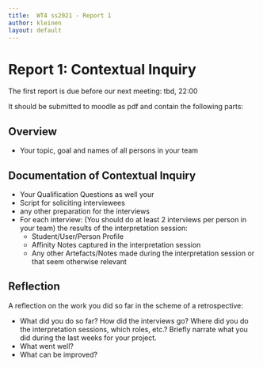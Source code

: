 ```yaml
---
title:  WT4 ss2021 - Report 1
author: kleinen
layout: default
---
```


# Report 1: Contextual Inquiry

The first report is due before our next meeting: tbd, 22:00

It should be submitted to moodle as pdf and contain the following parts:

## Overview
- Your topic, goal and names of all persons in your team

## Documentation of Contextual Inquiry

- Your Qualification Questions as well your
- Script for soliciting interviewees
- any other preparation for the interviews
- For each interview: (You should do at least 2 interviews per person in your team) the results of the interpretation session:
    - Student/User/Person Profile
    - Affinity Notes captured in the interpretation session
    - Any other Artefacts/Notes made during the interpretation session or that seem otherwise relevant

## Reflection

A reflection on the work you did so far in the scheme of a retrospective:

- What did you do so far? How did the interviews go? Where did you do the interpretation sessions, which roles, etc.? Briefly narrate what you did during the last weeks for your project.
- What went well?
- What can be improved?
